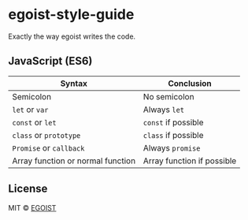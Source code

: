 # egoist-style-guide

Exactly the way egoist writes the code.

## JavaScript (ES6)

|Syntax|Conclusion|
|---|---|
|Semicolon|No semicolon|
|`let` or `var`|Always `let`|
|`const` or `let`|`const` if possible|
|`class` or `prototype`|`class` if possible|
|`Promise` or `callback`|Always `promise`|
|Array function or normal function|Array function if possible|

## License

MIT &copy; [EGOIST](https://github.com/egoist)
